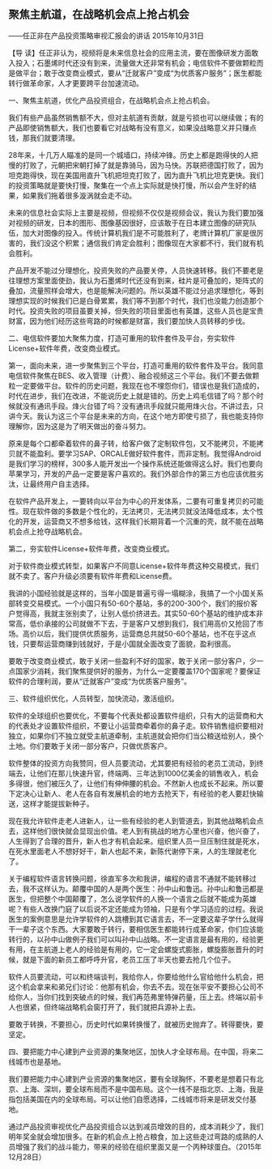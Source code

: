 ## 聚焦主航道，在战略机会点上抢占机会

——任正非在产品投资策略审视汇报会的讲话
2015年10月31日



【导  读】任正非认为，视频将是未来信息社会的应用主流，要在图像研发方面敢入投入；石墨烯时代还没有到来，流量做大还非常有机会；电信软件不要做颗粒而是做平台；敢于改变商业模式，要从“迁就客户”变成“为优质客户服务”；医生都能转行做革命家，人才更要跨平台加速流动。



一、聚焦主航道，优化产品投资组合，在战略机会点上抢占机会。

我们有些产品虽然销售额不大，但对主航道有贡献，就是亏损也可以继续做；有的产品即使销售额大，我们也要看它对战略有没有意义，如果没战略意义并只赚点钱，那我们就要清理。

28年来，十几万人瞄准的是同一个城墙口，持续冲锋。历史上都是跑得快的人把慢的打败了，元朝把宋朝打掉了就是靠骑马，因为马快。苏联把德国打败了，因为坦克跑得快，现在美国用直升飞机把坦克打败了，因为直升飞机比坦克更快。我们的投资策略就是要快打慢，聚集在一个点上实际就是快打慢，所以会产生好的结果，如果我们拖着很多漩涡就会走不动。

未来的信息社会实际上主要是视频，但视频不仅仅是视频会议，我认为我们要加强对视频的研发，日本的图形、图像基因很好，应该敢于在日本建立图像的研究队伍，加大对图像的投入。传统计算机我们是不可能胜利了，老牌计算机厂家是很厉害的，我们没这个积累；通信我们肯定会胜利；图像现在大家都不行，我们就有机会胜利。

产品开发不能过分理想化，投资失败的产品要关停，人员快速转移。我们不要老是往理想方案里面使劲，我认为石墨烯时代还没有到来，硅片是可叠加的，矩阵式的叠加，流量照样会增大，也是能解决问题的。所以英雄不能过分追求理想化，等到理想实现的时候我们已是白骨累累，我们等不到那个时代，我们也没能力创造那个时代。投资失败的项目虽要关掉，但失败的项目里面也有英雄，这些人员也是宝贵财富，因为他们经历这些弯路的时候都是财富，我们要加快人员转移的步伐。

二、电信软件要加大聚焦力度，打造可重用的软件套件及平台，夯实软件License+软件年费，改变商业模式。

第一，面向未来，进一步聚焦到三个平台，打造可重用的软件套件及平台。我同意电信软件聚焦在BES、收入管理（计费）、融合视频这三个平台。我们不要去做颗粒一定要做平台。软件的历史问题，我现在也不埋怨你们，错误也是我们造成的，时代在进步，我们在改进，不能说历史上就是错的。历史上鸡毛信错了吗？那个时候就没有通讯手段。烽火台错了吗？没有通讯手段就只能用烽火台。不讲过去，只讲今天。我认为这三个平台是未来的方向，在这个地方即使亏损了，我也能支持你理解你，因为这是为了明天做出的奋斗努力。

原来是每个口都牵着软件的鼻子转，给客户做了定制软件包，又不能拷贝，不能拷贝就不能盈利。要学习SAP、ORCALE做好软件套件，而非定制。我觉得Android是我们学习的榜样，300多人能开发出一个操作系统还能做得这么好。我们也要向苹果学习，开发的产品一定要是客户喜欢的。我们外部合作的第三方也应该优胜劣汰，让最终用户自主选择。

在软件产品开发上，一要转向以平台为中心的开发体系，二要有可重复拷贝的可能性。现在软件做的多数是个性化的，无法拷贝，无法拷贝就没法降低成本，太个性化的开发，运营商又不想多给钱，这样我们长期背着一个沉重的壳，就不能在战略机会点上抢夺战略机会。

第二，夯实软件License+软件年费，改变商业模式。

对于软件商业模式转型，如果客户不同意License+软件年费这种交易模式，我们就不卖了。客户升级必须要有软件年费和License费。

我讲的小国经验就是这样的，当年小国是普遍亏得一塌糊涂，我搞了一个小国关系部转变交易模式。一个小国只有50-60个基站，多的200-300个，我们的报价客户觉得高，我就主张别卖了，让别人低价挤进去。其实50-60个基站的维护成本非常高，低价承接的公司就做不下去，于是客户又想到我们，我们用高价又抢回了市场。高价以后，我们提供优质服务，运营商总共就50-60个基站，也不在乎这点钱，只要帮运营商赚到钱就好，于是小国就全面改变了面貌，盈利很高。

要敢于改变商业模式，敢于关闭一些盈利不好的国家，敢于关闭一部分客户，少一点国家少消耗，我们聚焦提供好的服务，为什么一定要覆盖170个国家呢？要保证软件的合理利润，要从“迁就客户”变成“为优质客户服务”。

三、软件组织优化，人员转型，加快流动，激活组织。

软件的全球组织也要优化，不要每个代表处都设置软件组织，只有大的运营商和大的代表处才设置软件组织，不要让小运营商牵着你的鼻子走。软件销售组织要相对独立，如果你们不独立就受主航道牵制，主航道就会把你们当公粮送给别人，换个土地。你们要敢于关闭一部分客户，只做优质客户。

软件整体的投资方向我赞同，但人员要流动，尤其要把有经验的老员工流动，到终端去，让他们在那儿快速升官，终端两、三年达到1000亿美金的销售收入，机会多得很，他们被压久了，让他们有伸伸腰的机会。不然新人也成长不起来。所以要下定决心让新人、老人在各自有发展机会的地方去抢天下，有经验的老人要赶快输送，这样才能提拔新种子。

现在我允许软件走老人进新人，让一些有经验的老人到管道去，到其他战略机会点去，这样他们很快就会显现出价值。老人到有挑战的地方心里也兴奋，他兴奋了，人生得到了合理的晋升，新人也才有机会起来。组织里人员一旦压制住就是死水，在死水里面老人不想好好干，新人也起不来，新陈代谢停下来，人的生理就老化了。

关于编程软件语言转换问题，徐直军多次和我讲，编程的语言不通就不能转移过去，我不这样认为。颠覆中国的人是两个医生：孙中山和鲁迅。孙中山和鲁迅都是医生，但把整个中国颠覆了，怎么说学软件的人换一个语言之后就不能成为英雄呢？有些人改换门庭了以后说不定还能成为领袖，只是有个学习适应的过程。我说医生的案例意思是允许学软件的人跳槽到其它语言去，不一定要这辈子学什么就得干一辈子这个东西。大家要敢于转行，要相信医生都能转行成革命家，你们应该能转行的，以孙中山做例子我们可以叫孙中山战略。不一定语言是最有用的，经验更有用，在主航道上老人的经验是有用的，它一定会螺旋式膨胀，螺旋膨胀晋升的时候，就是下面的新员工都呼呼升官，老员工压了半天也要去抢几个位子。

软件人员要流动，可以和终端谈判，我给你人，你要给他什么官给他什么机会，把这个机会拿来和弟兄们讨论：他那有机会，你去不去。现在张平安不要担心公司不给你人，当你们找到突破点的时候，我们再范弗里特弹药量，压上去。终端以前卡人也很紧，但终端战略机会窗打开了，我们就把兵源补上去。

要敢于转换，不要担心，历史时代如果转换慢了，就被历史抛弃了。转得要快，要坚定。

四、要把能力中心建到产业资源的集聚地区，加快人才全球布局。在中国，将来二线城市也是基地。

我们要把能力中心建到产业资源的集聚地区，要有全球胸怀，不要老是想着只有北京、上海、深圳，要全球布局而不是中国布局。这个一线不是指北京、上海，我是指包括美国在内的全球布局。可以让他们自愿选择，二线城市将来是研发交付基地。

通过产品投资审视优化产品投资组合以达到减员增效的目的，成本消耗少了，我们明年奖金就会增加很多。在新的机会点上抢占粮食，加上这些走过弯路的成熟的人员增强了我们的战斗能力，带来的经验在组织里面又是一个丙种球蛋白。（2015年12月28日）
